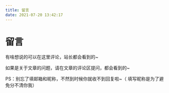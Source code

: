 ```yaml
---
title: 留言
date: 2021-07-20 13:42:17
---
```


# 留言 #

有啥想说的可以在这里评论，站长都会看到的~ 

如果是关于文章的问题，请在文章的评论区提问，都会看到的~

PS：别忘了填邮箱和昵称，不然到时候你就收不到回复啦~（ 填写昵称是为了避免分不清你我）


